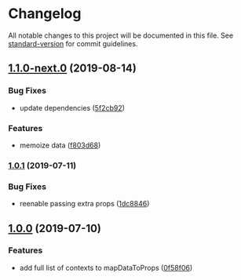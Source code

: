 # Changelog

All notable changes to this project will be documented in this file. See [standard-version](https://github.com/conventional-changelog/standard-version) for commit guidelines.

## [1.1.0-next.0](https://github.com/angeloashmore/react-map-to-components/compare/v1.0.1...v1.1.0-next.0) (2019-08-14)


### Bug Fixes

* update dependencies ([5f2cb92](https://github.com/angeloashmore/react-map-to-components/commit/5f2cb92))


### Features

* memoize data ([f803d68](https://github.com/angeloashmore/react-map-to-components/commit/f803d68))

### [1.0.1](https://github.com/angeloashmore/react-map-to-components/compare/v1.0.0...v1.0.1) (2019-07-11)


### Bug Fixes

* reenable passing extra props ([1dc8846](https://github.com/angeloashmore/react-map-to-components/commit/1dc8846))



## [1.0.0](https://github.com/angeloashmore/react-map-to-components/compare/v1.0.0-beta.1...v1.0.0) (2019-07-10)


### Features

* add full list of contexts to mapDataToProps ([0f58f06](https://github.com/angeloashmore/react-map-to-components/commit/0f58f06))
